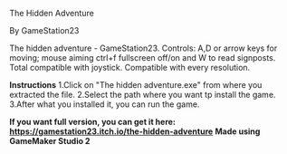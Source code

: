 The Hidden Adventure 

By GameStation23

The hidden adventure - GameStation23. Controls:
A,D or arrow keys for moving;
mouse aiming
ctrl+f fullscreen off/on and W to read signposts.
Total compatible with joystick.
Compatible with every resolution.

**Instructions**
1.Click on "The hidden adventure.exe" from where you extracted the file.
2.Select the path where you want tp install the game.
3.After what you installed it, you can run the game.

**If you want full version, you can get it here: https://gamestation23.itch.io/the-hidden-adventure**
**Made using GameMaker Studio 2**
